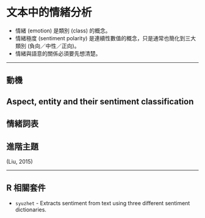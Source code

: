 # 文本中的情緒分析


- 情緒 (emotion) 是類別 (class) 的概念。
- 情緒極度 (sentiment polarity) 是連續性數值的概念，只是通常也簡化到三大類別 (負向／中性／正向)。
- 情緒與語意的關係必須要先想清楚。

---
## 動機


## Aspect, entity and their sentiment classification


## 情緒詞表





## 進階主題
(Liu, 2015)












---
## R 相關套件


- `syuzhet` - Extracts sentiment from text using three different sentiment dictionaries.

